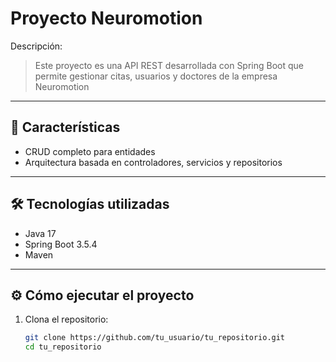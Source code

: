 # Proyecto Neuromotion

Descripción:

> Este proyecto es una API REST desarrollada con Spring Boot que permite gestionar citas, usuarios y doctores de la empresa Neuromotion

---

## 🚀 Características

- CRUD completo para entidades
- Arquitectura basada en controladores, servicios y repositorios


---

## 🛠️ Tecnologías utilizadas

- Java 17
- Spring Boot 3.5.4
- Maven

---

## ⚙️ Cómo ejecutar el proyecto

1. Clona el repositorio:
   ```bash
   git clone https://github.com/tu_usuario/tu_repositorio.git
   cd tu_repositorio
